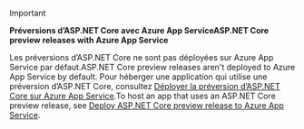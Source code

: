 > [!IMPORTANT]
> <span data-ttu-id="7d9bb-101">**Préversions d’ASP.NET Core avec Azure App Service**</span><span class="sxs-lookup"><span data-stu-id="7d9bb-101">**ASP.NET Core preview releases with Azure App Service**</span></span>
>
> <span data-ttu-id="7d9bb-102">Les préversions d’ASP.NET Core ne sont pas déployées sur Azure App Service par défaut.</span><span class="sxs-lookup"><span data-stu-id="7d9bb-102">ASP.NET Core preview releases aren't deployed to Azure App Service by default.</span></span> <span data-ttu-id="7d9bb-103">Pour héberger une application qui utilise une préversion d’ASP.NET Core, consultez [Déployer la préversion d’ASP.NET Core sur Azure App Service](xref:host-and-deploy/azure-apps/index#deploy-aspnet-core-preview-release-to-azure-app-service).</span><span class="sxs-lookup"><span data-stu-id="7d9bb-103">To host an app that uses an ASP.NET Core preview release, see [Deploy ASP.NET Core preview release to Azure App Service](xref:host-and-deploy/azure-apps/index#deploy-aspnet-core-preview-release-to-azure-app-service).</span></span>
